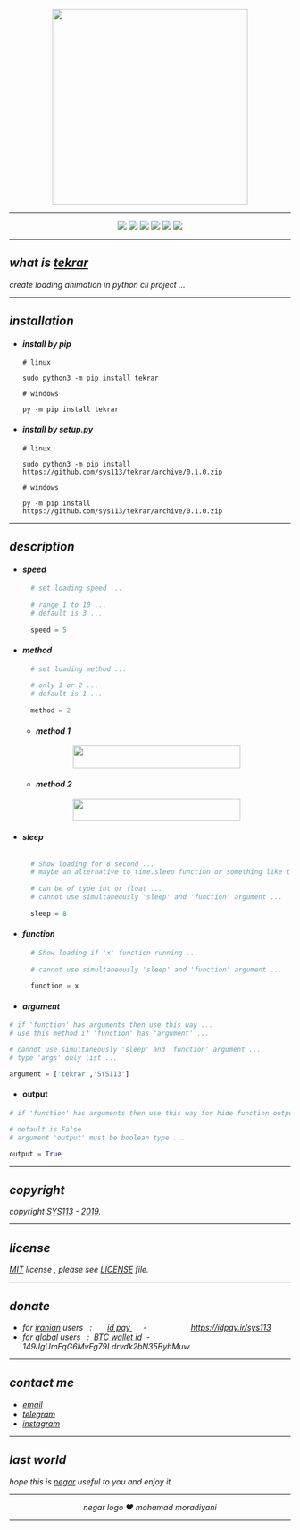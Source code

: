 <p align="center">
  <img width="350" height="350" src="https://raw.githubusercontent.com/sys113/tekrar/master/tekrar.png">
</p>

---
<div align="center">
  
![](https://img.shields.io/github/stars/SYS113/tekrar.svg)
![](https://img.shields.io/badge/language-python-orange.svg)
![](https://img.shields.io/github/forks/SYS113/tekrar.svg)
![](https://img.shields.io/github/release/SYS113/tekrar.svg)
![](https://img.shields.io/github/issues/SYS113/tekrar.svg)
![](https://img.shields.io/badge/license-MIT-informational.svg)
</div>

---
## *what is <ins>tekrar</ins>*
*create loading animation in python cli project ...<br />*

---
## *installation*

+ #### *install by pip*

      # linux
      
      sudo python3 -m pip install tekrar
      
      # windows
      
      py -m pip install tekrar
      
+ #### *install by setup.py*

      # linux
      
      sudo python3 -m pip install https://github.com/sys113/tekrar/archive/0.1.0.zip
      
      # windows
      
      py -m pip install https://github.com/sys113/tekrar/archive/0.1.0.zip

---
## *description*
  + #### *speed*
    ```python
      # set loading speed ...
      
      # range 1 to 10 ...
      # default is 3 ...
      
      speed = 5
    ```
    
  + #### *method*
    ```python
      # set loading method ...
      
      # only 1 or 2 ...
      # default is 1 ...
      
      method = 2
    ```
      - #### *method 1*
      
      <div align="center">
      <img src="https://raw.githubusercontent.com/sys113/tekrar/master/example/review%20loading%20animation%20-%20method%20one.gif" width="300" height="40" />
      </div>
      
      - #### *method 2*
      
      <div align="center">
      <img src="https://raw.githubusercontent.com/sys113/tekrar/master/example/review%20loading%20animation%20-%20method%20two.gif" width="300" height="40" />
      </div>

  + #### *sleep*
    ```python
    
      # Show loading for 8 second ...
      # maybe an alternative to time.sleep function or something like that ...
      
      # can be of type int or float ...
      # cannot use simultaneously 'sleep' and 'function' argument ...
      
      sleep = 8
    ```
    
  + #### *function*
    ```python
      # Show loading if 'x' function running ...
      
      # cannot use simultaneously 'sleep' and 'function' argument ...
      
      function = x
    ```
    
   + #### *argument*
   ```python
   # if 'function' has arguments then use this way ...
   # use this method if 'function' has 'argument' ...
   
   # cannot use simultaneously 'sleep' and 'function' argument ...
   # type 'args' only list ...
   
   argument = ['tekrar','SYS113']
   ```
   
   + #### output
   ```python
   # if 'function' has arguments then use this way for hide function output ...
   
   # default is False
   # argument 'output' must be boolean type ...
   
   output = True
   ```
   
   
---
## *copyright*
*copyright <ins>SYS113</ins> - <ins>2019</ins>.*

---
## *license* 
*<ins>MIT</ins> license , please see <ins>LICENSE</ins> file.*

---
## *donate* 
+ *for <ins>iranian</ins> users &nbsp; :  &nbsp;&nbsp;&nbsp;&nbsp;&nbsp; <ins>  id pay </ins> &nbsp;&nbsp;&nbsp;&nbsp; - &nbsp;&nbsp;&nbsp;&nbsp;&nbsp;&nbsp;&nbsp;&nbsp;&nbsp;&nbsp;&nbsp;&nbsp;&nbsp;&nbsp;&nbsp;&nbsp;&nbsp;&nbsp; https://idpay.ir/sys113*
+ *for <ins>global</ins> users &nbsp; : &nbsp;<ins>BTC wallet id</ins>&nbsp; - &nbsp; 149JgUmFqG6MvFg79Ldrvdk2bN35ByhMuw*
---
## *contact me* 
* *[email](https://051.SYS113@gmail.com)*
* *[telegram](https://t.me/SYS113/)*
* *[instagram](https://instagram.com/sys113/)*
---
## *last world*
*hope this is <ins>negar</ins> useful to you and enjoy it.*

---
<div align="center">

*negar logo ❤️ mohamad moradiyani*
</div>

---

